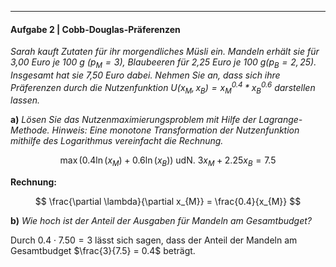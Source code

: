 ***

#### Aufgabe 2 | Cobb-Douglas-Präferenzen
*Sarah kauft Zutaten für ihr morgendliches Müsli ein. Mandeln erhält sie für 3,00 Euro je $100 \mathrm{~g}$ $\left(p_M=3\right)$, Blaubeeren für 2,25 Euro je $100 \mathrm{~g}\left(p_B=2,25\right)$. Insgesamt hat sie 7,50 Euro dabei. Nehmen Sie an, dass sich ihre Präferenzen durch die Nutzenfunktion $U\left(x_M, x_B\right)=x_M^{0.4} * x_B^{0.6}$ darstellen lassen.*

**a)**
*Lösen Sie das Nutzenmaximierungsproblem mit Hilfe der Lagrange-Methode.
Hinweis: Eine monotone Transformation der Nutzenfunktion mithilfe des Logarithmus vereinfacht die Rechnung.*

$$
\max(0.4 \ln(x_{M}) + 0.6 \ln(x_{B})) \text{ udN. } 3x_{M} + 2.25x_{B} = 7.5
$$

**Rechnung:**

$$
\frac{\partial \lambda}{\partial x_{M}} = \frac{0.4}{x_{M}} 
$$

**b)**
*Wie hoch ist der Anteil der Ausgaben für Mandeln am Gesamtbudget?*

Durch $0.4 \cdot 7.50 = 3$ lässt sich sagen, dass der Anteil der Mandeln am Gesamtbudget $\frac{3}{7.5} = 0.4$ beträgt.